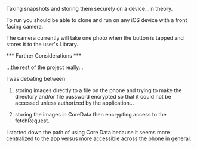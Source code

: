 Taking snapshots and storing them securely on a device...in theory.

To run you should be able to clone and run on any iOS device with a front facing camera.

The camera currently will take one photo when the button is tapped and stores it to the user's Library.

*** Further Considerations ***

...the rest of the project really...

I was debating between

1) storing images directly to a file on the phone and trying to make the directory and/or file password encrypted so that it could not be accessed unless authorized by the application...

2) storing the images in CoreData then encrypting access to the fetchRequest.

I started down the path of using Core Data because it seems more centralized to the app versus more accessible across the phone in general.
